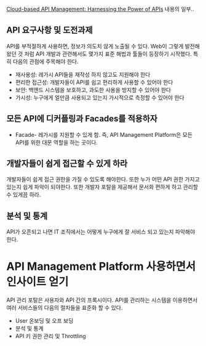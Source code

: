 [Cloud-based API Management: Harnessing the Power of APIs](http://j.mp/ms-apim-whitepaper) 내용의 일부..

## API 요구사항 및 도전과제
API를 부적절하게 사용하면, 정보가 의도치 않게 노출될 수 있다. Web이 그렇게 발전해왔던 것 처럼 API 개발과 관련해서도 몇가지 표준 해법과 툴들이 등장하기 시작했다. 
특히 다음의 관점에 주목해야 한다. 
* 재사용성: 레가시 API들을 재작성 하지 않고도 지원해야 한다
* 편리한 접근성: 개발자들이 API를 쉽고 편리하게 사용할 수 있어야 한다 
* 보안: 백앤드 시스템을 보호하고, 과도한 사용을 방지할 수 있어야 한다
* 가시성: 누구에게 얼만큼 사용되고 있는지 가시적으로 측정할 수 있어야 한다

## 모든 API에 디커플링과 Facades를 적용하자
* Facade- 레가시를 지원할 수 있게 함. 
즉, API Management Platform은 모든 API를 위한 대문 역할을 하는 곳이다.

## 개발자들이 쉽게 접근할 수 있게 하라
개발자들이 쉽게 접근 권한을 가질 수 있도록 해야한다. 또한 누가 어떤 API 권한 가지고 있는지 쉽게 파악이 되야한다. 
또한 개발자 포탈을 제공해서 문서화 편하게 하고 관리할 수 있게끔 하라.  

## 분석 및 통계
API가 오픈되고 나면 IT 조직에서는 어떻게 누구에게 잘 서비스 되고 있는지 파악해야 한다. 

# API Management Platform 사용하면서 인사이트 얻기
API 관리 포탈은 사용자와 API 간의 프록시이다. API를 관리하는 시스템을 이용하면서 여러 서비스들의 다음의 절차들을 표준화 할 수 있다.
* User 온보딩 및 오프 보딩
* 분석 및 통계
* API 키 권한 관리 및 Throttling


